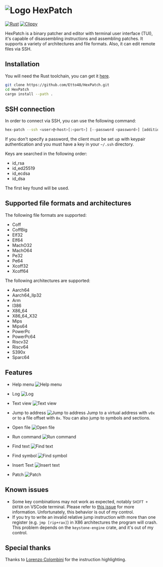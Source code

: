 # ![Logo](./assets/logo.svg) HexPatch

[![Rust](https://github.com/Etto48/HexPatch/actions/workflows/rust.yml/badge.svg)](https://github.com/Etto48/HexPatch/actions/workflows/rust.yml) [![Clippy](https://github.com/Etto48/HexPatch/actions/workflows/rust-clippy.yml/badge.svg)](https://github.com/Etto48/HexPatch/actions/workflows/rust-clippy.yml)

HexPatch is a binary patcher and editor with terminal user interface (TUI), it's capable of disassembling instructions and assembling patches.
It supports a variety of architectures and file formats.
Also, it can edit remote files via SSH.

## Installation

You will need the Rust toolchain, you can get it [here](https://www.rust-lang.org/tools/install).

```bash
git clone https://github.com/Etto48/HexPatch.git
cd HexPatch
cargo install --path .
```

## SSH connection

In order to connect via SSH, you can use the following command:

```bash
hex-patch --ssh <user>@<host>[:<port>] [--password <password>] [additional arguments]
```

If you don't specify a password, the client must be set up with keypair authentication and you must have a key in your `~/.ssh` directory.

Keys are searched in the following order:

- id_rsa
- id_ed25519
- id_ecdsa
- id_dsa

The first key found will be used.

## Supported file formats and architectures

The following file formats are supported:

- Coff
- CoffBig
- Elf32
- Elf64
- MachO32
- MachO64
- Pe32
- Pe64
- Xcoff32
- Xcoff64

The following architectures are supported:

- Aarch64
- Aarch64_Ilp32
- Arm
- I386
- X86_64
- X86_64_X32
- Mips
- Mips64
- PowerPc
- PowerPc64
- Riscv32
- Riscv64
- S390x
- Sparc64

## Features

- Help menu
    ![Help menu](./assets/help.png)

- Log
    ![Log](./assets/log.png)

- Text view
    ![Text view](./assets/text_view.png)

- Jump to address
    ![Jump to address](./assets/jump.png)
    Jump to a virtual address with `v0x` or to a file offset with `0x`. You can also jump to symbols and sections.

- Open file
    ![Open file](./assets/open.png)

- Run command
    ![Run command](./assets/run.png)

- Find text
    ![Find text](./assets/find_text.png)

- Find symbol
    ![Find symbol](./assets/find_symbol.png)

- Insert Text
    ![Insert text](./assets/text.png)

- Patch
    ![Patch](./assets/patch.png)

## Known issues

- Some key combinations may not work as expected, notably `SHIFT + ENTER` on VSCode terminal. Please refer to [this issue](https://github.com/crossterm-rs/crossterm/issues/685) for more information. Unfortunately, this behavior is out of my control.
- If you try to write an invalid relative jump instruction with more than one register (e.g. `jmp [rip+rax]`) in X86 architectures the program will crash. This problem depends on the `keystone-engine` crate, and it's out of my control.

## Special thanks

Thanks to [Lorenzo Colombini](https://github.com/Lorenzinco) for the instruction highlighting.
